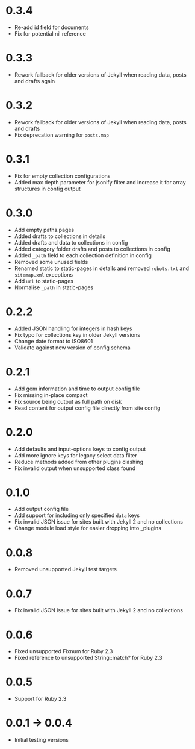 # 0.3.4

* Re-add id field for documents
* Fix for potential nil reference

# 0.3.3

* Rework fallback for older versions of Jekyll when reading data, posts and drafts again

# 0.3.2

* Rework fallback for older versions of Jekyll when reading data, posts and drafts
* Fix deprecation warning for `posts.map`

# 0.3.1

* Fix for empty collection configurations
* Added max depth parameter for jsonify filter and increase it for array structures in config output

# 0.3.0

* Add empty paths.pages
* Added drafts to collections in details
* Added drafts and data to collections in config
* Added category folder drafts and posts to collections in config
* Added `_path` field to each collection definition in config
* Removed some unused fields
* Renamed static to static-pages in details and removed `robots.txt` and `sitemap.xml` exceptions
* Add `url` to static-pages
* Normalise `_path` in static-pages

# 0.2.2

* Added JSON handling for integers in hash keys
* Fix typo for collections key in older Jekyll versions
* Change date format to ISO8601
* Validate against new version of config schema

# 0.2.1

* Add gem information and time to output config file
* Fix missing in-place compact
* Fix source being output as full path on disk
* Read content for output config file directly from site config

# 0.2.0

* Add defaults and input-options keys to config output
* Add more ignore keys for legacy select data filter
* Reduce methods added from other plugins clashing
* Fix invalid output when unsupported class found

# 0.1.0

* Add output config file
* Add support for including only specified `data` keys
* Fix invalid JSON issue for sites built with Jekyll 2 and no collections
* Change module load style for easier dropping into _plugins

# 0.0.8

* Removed unsupported Jekyll test targets

# 0.0.7

* Fix invalid JSON issue for sites built with Jekyll 2 and no collections

# 0.0.6

* Fixed unsupported Fixnum for Ruby 2.3
* Fixed reference to unsupported String::match? for Ruby 2.3

# 0.0.5

* Support for Ruby 2.3

# 0.0.1 -> 0.0.4

* Initial testing versions
